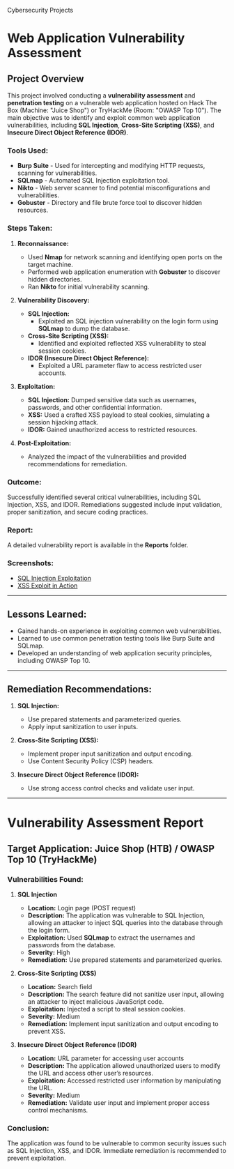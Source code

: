 Cybersecurity Projects

# Web Application Vulnerability Assessment

## Project Overview
This project involved conducting a **vulnerability assessment** and **penetration testing** on a vulnerable web application hosted on Hack The Box (Machine: "Juice Shop") or TryHackMe (Room: "OWASP Top 10"). The main objective was to identify and exploit common web application vulnerabilities, including **SQL Injection**, **Cross-Site Scripting (XSS)**, and **Insecure Direct Object Reference (IDOR)**.

### Tools Used:
- **Burp Suite** - Used for intercepting and modifying HTTP requests, scanning for vulnerabilities.
- **SQLmap** - Automated SQL Injection exploitation tool.
- **Nikto** - Web server scanner to find potential misconfigurations and vulnerabilities.
- **Gobuster** - Directory and file brute force tool to discover hidden resources.

### Steps Taken:
1. **Reconnaissance:**
   - Used **Nmap** for network scanning and identifying open ports on the target machine.
   - Performed web application enumeration with **Gobuster** to discover hidden directories.
   - Ran **Nikto** for initial vulnerability scanning.

2. **Vulnerability Discovery:**
   - **SQL Injection:**
     - Exploited an SQL injection vulnerability on the login form using **SQLmap** to dump the database.
   - **Cross-Site Scripting (XSS):**
     - Identified and exploited reflected XSS vulnerability to steal session cookies.
   - **IDOR (Insecure Direct Object Reference):**
     - Exploited a URL parameter flaw to access restricted user accounts.

3. **Exploitation:**
   - **SQL Injection:** Dumped sensitive data such as usernames, passwords, and other confidential information.
   - **XSS:** Used a crafted XSS payload to steal cookies, simulating a session hijacking attack.
   - **IDOR:** Gained unauthorized access to restricted resources.

4. **Post-Exploitation:**
   - Analyzed the impact of the vulnerabilities and provided recommendations for remediation.

### Outcome:
Successfully identified several critical vulnerabilities, including SQL Injection, XSS, and IDOR. Remediations suggested include input validation, proper sanitization, and secure coding practices.

### Report:
A detailed vulnerability report is available in the **Reports** folder.

### Screenshots:
- [SQL Injection Exploitation](./Screenshots/sql_injection.png)
- [XSS Exploit in Action](./Screenshots/xss_attack.png)

---

## Lessons Learned:
- Gained hands-on experience in exploiting common web vulnerabilities.
- Learned to use common penetration testing tools like Burp Suite and SQLmap.
- Developed an understanding of web application security principles, including OWASP Top 10.

---

## Remediation Recommendations:
1. **SQL Injection:**
   - Use prepared statements and parameterized queries.
   - Apply input sanitization to user inputs.

2. **Cross-Site Scripting (XSS):**
   - Implement proper input sanitization and output encoding.
   - Use Content Security Policy (CSP) headers.

3. **Insecure Direct Object Reference (IDOR):**
   - Use strong access control checks and validate user input.

---















# Vulnerability Assessment Report

## Target Application: Juice Shop (HTB) / OWASP Top 10 (TryHackMe)

### Vulnerabilities Found:
1. **SQL Injection**
   - **Location:** Login page (POST request)
   - **Description:** The application was vulnerable to SQL Injection, allowing an attacker to inject SQL queries into the database through the login form.
   - **Exploitation:** Used **SQLmap** to extract the usernames and passwords from the database.
   - **Severity:** High
   - **Remediation:** Use prepared statements and parameterized queries.

2. **Cross-Site Scripting (XSS)**
   - **Location:** Search field
   - **Description:** The search feature did not sanitize user input, allowing an attacker to inject malicious JavaScript code.
   - **Exploitation:** Injected a script to steal session cookies.
   - **Severity:** Medium
   - **Remediation:** Implement input sanitization and output encoding to prevent XSS.

3. **Insecure Direct Object Reference (IDOR)**
   - **Location:** URL parameter for accessing user accounts
   - **Description:** The application allowed unauthorized users to modify the URL and access other user’s resources.
   - **Exploitation:** Accessed restricted user information by manipulating the URL.
   - **Severity:** Medium
   - **Remediation:** Validate user input and implement proper access control mechanisms.

### Conclusion:
The application was found to be vulnerable to common security issues such as SQL Injection, XSS, and IDOR. Immediate remediation is recommended to prevent exploitation.




